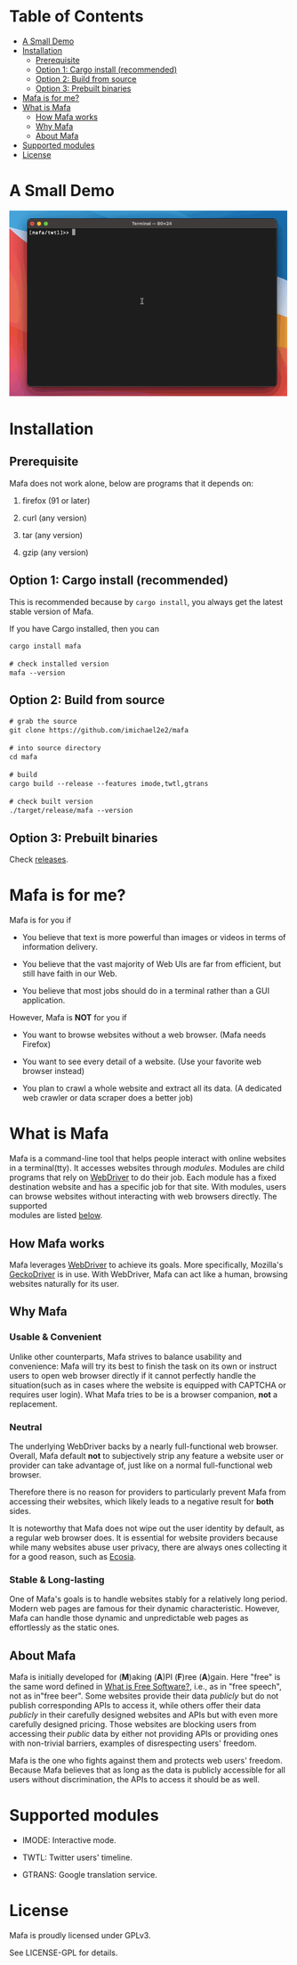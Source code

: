 
# Table of Contents

-   [A Small Demo](#org4934c94)
-   [Installation](#orgd87d9bd)
    -   [Prerequisite](#orga9e7c1d)
    -   [Option 1: Cargo install (recommended)](#org4623b67)
    -   [Option 2: Build from source](#org84d080e)
    -   [Option 3: Prebuilt binaries](#org59f0280)
-   [Mafa is for me?](#org263e066)
-   [What is Mafa](#org7d020bf)
    -   [How Mafa works](#org6fba840)
    -   [Why Mafa](#org7482097)
    -   [About Mafa](#orge4ee37f)
-   [Supported modules ](#orgc485946)
-   [License](#orga759c61)



<a id="org4934c94"></a>

# A Small Demo

<img src="demo.gif" alt="demo" width="500"/>

<a id="orgd87d9bd"></a>

# Installation


<a id="orga9e7c1d"></a>

## Prerequisite

Mafa does not work alone, below are programs that it
depends on:

1.  firefox (91 or later)

2.  curl (any version)

3.  tar (any version)

4.  gzip (any version)


<a id="org4623b67"></a>

## Option 1: Cargo install (recommended)

This is recommended because by `cargo install`, you always get the
latest stable version of Mafa.

If you have Cargo installed, then you can

    cargo install mafa
    
    # check installed version
    mafa --version


<a id="org84d080e"></a>

## Option 2: Build from source

    # grab the source
    git clone https://github.com/imichael2e2/mafa
    
    # into source directory
    cd mafa
    
    # build
    cargo build --release --features imode,twtl,gtrans
    
    # check built version
    ./target/release/mafa --version


<a id="org59f0280"></a>

## Option 3: Prebuilt binaries

Check [releases](https://github.com/imichael2e2/mafa/releases).


<a id="org263e066"></a>

# Mafa is for me?

Mafa is for you if 

-   You believe that text is more powerful than images or videos in 
    terms of information delivery.

-   You believe that the vast majority of Web UIs are far from
    efficient, but still have faith in our Web.

-   You believe that most jobs should do in a terminal rather than
    a GUI application.

However, Mafa is **NOT** for you if

-   You want to browse websites without a web browser. (Mafa needs
    Firefox)

-   You want to see every detail of a website. (Use your favorite web 
    browser instead)

-   You plan to crawl a whole website and extract all its
    data. (A dedicated web crawler or data scraper does a better job)


<a id="org7d020bf"></a>

# What is Mafa

Mafa is a command-line tool that helps people interact with online
websites in a terminal(tty). It accesses websites through
*modules*. Modules are child programs that rely on [WebDriver](https://www.w3.org/TR/webdriver) to do
their job. Each module has a fixed destination website and has a
specific job for that site. With modules, users can browse websites
without interacting with web browsers directly. The supported  
modules are listed [below](#org7d5232a).  


<a id="org6fba840"></a>

## How Mafa works

Mafa leverages [WebDriver](https://www.w3.org/TR/webdriver) to achieve its goals. More specifically,
Mozilla's [GeckoDriver](https://github.com/mozilla/geckodriver) is in use. With WebDriver, Mafa
can act like a human, browsing websites naturally for its user. 


<a id="org7482097"></a>

## Why Mafa


### Usable & Convenient

Unlike other counterparts, Mafa strives to balance usability and
convenience: Mafa will try its best to finish the task on its own or
instruct users to open web browser directly if it cannot
perfectly handle the situation(such as in cases where the website
is equipped with CAPTCHA or requires user login). What Mafa tries to
be is a browser companion, **not** a replacement.


### Neutral

The underlying WebDriver backs by a nearly full-functional web
browser. Overall, Mafa default **not** to subjectively strip any feature
a website user or provider can take advantage of, just like on a
normal full-functional web browser.

Therefore there is no reason for providers to particularly prevent
Mafa from accessing their websites, which likely leads to a negative
result for **both** sides. 

It is noteworthy that Mafa does not wipe out the user identity by
default, as a regular web browser does. It is essential for website
providers because while many websites abuse user privacy, there are
always ones collecting it for a good reason, such as [Ecosia](https://www.ecosia.org).


### Stable & Long-lasting

One of Mafa's goals is to handle websites stably for a relatively long
period. Modern web pages are famous for their dynamic characteristic.
However, Mafa can handle those dynamic and unpredictable
web pages as effortlessly as the static ones. 


<a id="orge4ee37f"></a>

## About Mafa

Mafa is initially developed for (**M**)aking (**A**)PI (**F**)ree
(**A**)gain. Here "free" is the same word defined in
[What is Free Software?](https://www.gnu.org/philosophy/free-sw.en.html), i.e., as in "free speech", not as in"free
beer". Some websites provide their data *publicly* but do not
publish corresponding APIs to access it, while others offer their data
*publicly* in their carefully designed websites and APIs but with even
more carefully designed pricing. Those websites are blocking users
from accessing their *public* data by either not providing APIs or
providing ones with non-trivial barriers, examples of disrespecting
users' freedom.

Mafa is the one who fights against them and protects web users'
freedom. Because Mafa believes that as long as the data is publicly
accessible for all users without discrimination, the APIs to access it
should be as well. 


<a id="orgc485946"></a>

# Supported modules <a id="org7d5232a"></a>

-   IMODE: Interactive mode.

-   TWTL: Twitter users' timeline.

-   GTRANS: Google translation service.


<a id="orga759c61"></a>

# License

Mafa is proudly licensed under GPLv3.

See LICENSE-GPL for details.

